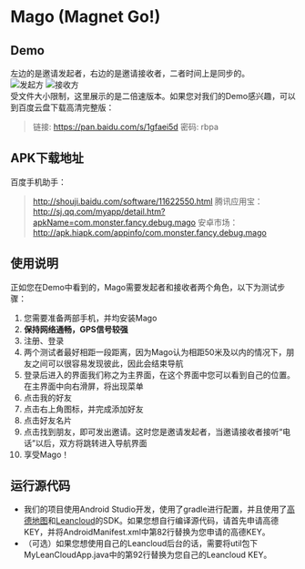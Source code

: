 # Mago (Magnet Go!)

## Demo
左边的是邀请发起者，右边的是邀请接收者，二者时间上是同步的。</br>
![发起方](https://github.com/rushzhou/Mago/blob/master/raw/sender.gif)
![接收方](https://github.com/rushzhou/Mago/blob/master/raw/receiver.gif)</br>
受文件大小限制，这里展示的是二倍速版本。如果您对我们的Demo感兴趣，可以到百度云盘下载高清完整版：
>链接: https://pan.baidu.com/s/1gfaei5d 密码: rbpa

## APK下载地址
百度手机助手：
>http://shouji.baidu.com/software/11622550.html
腾讯应用宝：
>http://sj.qq.com/myapp/detail.htm?apkName=com.monster.fancy.debug.mago
安卓市场：
>http://apk.hiapk.com/appinfo/com.monster.fancy.debug.mago


## 使用说明
正如您在Demo中看到的，Mago需要发起者和接收者两个角色，以下为测试步骤：
1. 您需要准备两部手机，并均安装Mago
2. **保持网络通畅，GPS信号较强**
3. 注册、登录
4. 两个测试者最好相距一段距离，因为Mago认为相距50米及以内的情况下，朋友之间可以很容易发现彼此，因此会结束导航
5. 登录后进入的界面我们称之为主界面，在这个界面中您可以看到自己的位置。在主界面中向右滑屏，将出现菜单
6. 点击我的好友
7. 点击右上角图标，并完成添加好友
8. 点击好友名片
9. 点击找到朋友，即可发出邀请。这时您是邀请发起者，当邀请接收者接听“电话”以后，双方将跳转进入导航界面
10. 享受Mago！

## 运行源代码
* 我们的项目使用Android Studio开发，使用了gradle进行配置，并且使用了[高德地图](http://lbs.amap.com/)和[Leancloud](https://leancloud.cn/)的SDK。如果您想自行编译源代码，请首先申请高德KEY，并将AndroidManifest.xml中第82行替换为您申请的高德KEY。
* （可选）如果您想使用自己的Leancloud后台的话，需要将util包下MyLeanCloudApp.java中的第92行替换为您自己的Leancloud KEY。